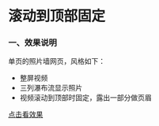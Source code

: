 # 滚动到顶部固定
### 一、效果说明
单页的照片墙网页，风格如下：
- 整屏视频
- 三列瀑布流显示照片
- 视频滚动到顶部时固定，露出一部分做页眉

[点击看效果](https://jiazhuamh.github.io/javascript/)

